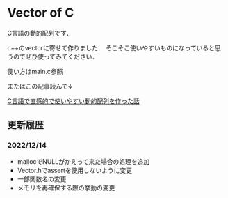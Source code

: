# Vector of C

C言語の動的配列です．

c++のvectorに寄せて作りました．
そこそこ使いやすいものになっていると思うのでぜひ使ってみてください．

使い方はmain.c参照

またはこの記事読んで↓

[C言語で直感的で使いやすい動的配列を作った話](https://qiita.com/BetAmoto/private/7c46430e81e40bf86e10)
 
## 更新履歴
### 2022/12/14
- mallocでNULLがかえって来た場合の処理を追加
- Vector.hでassertを使用しないように変更
- 一部関数名の変更
- メモリを再確保する際の挙動の変更